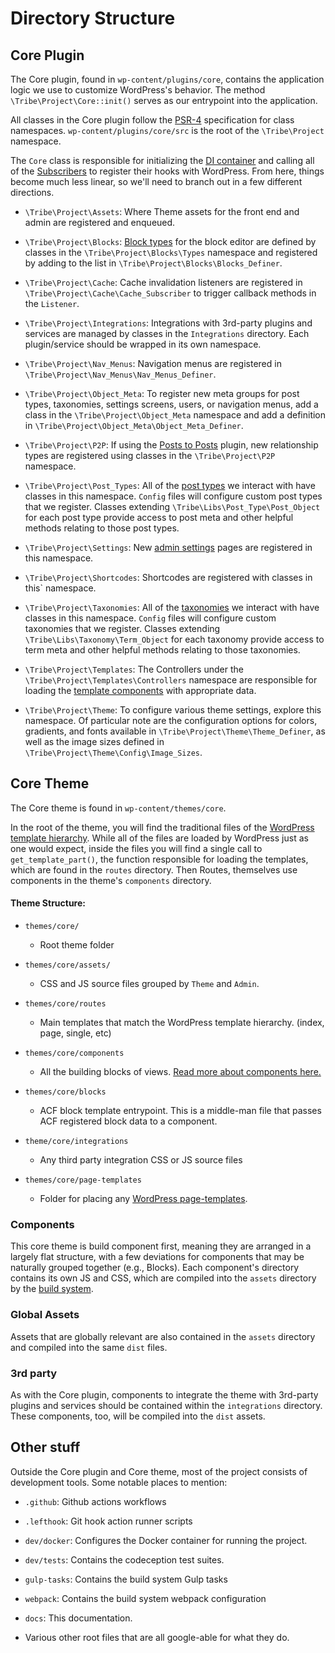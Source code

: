 # Directory Structure

## Core Plugin

The Core plugin, found in `wp-content/plugins/core`, contains the application logic we use to customize
WordPress's behavior. The method `\Tribe\Project\Core::init()` serves as our entrypoint into the application.

All classes in the Core plugin follow the [PSR-4](https://www.php-fig.org/psr/psr-4/) specification for class namespaces.
`wp-content/plugins/core/src` is the root of the `\Tribe\Project` namespace.

The `Core` class is responsible for initializing the [DI container](/docs/concepts/container.md) and calling
all of the [Subscribers](/docs/concepts/subscribers.md) to register their hooks with WordPress. From here, things become
much less linear, so we'll need to branch out in a few different directions.

* `\Tribe\Project\Assets`: Where Theme assets for the front end and admin are registered and enqueued.
  
* `\Tribe\Project\Blocks`: [Block types](/docs/basics/blocks.md) for the block editor are defined by classes in the
  `\Tribe\Project\Blocks\Types` namespace and registered by adding to the list in
  `\Tribe\Project\Blocks\Blocks_Definer`.
  
* `\Tribe\Project\Cache`: Cache invalidation listeners are registered in `\Tribe\Project\Cache\Cache_Subscriber` to
  trigger callback methods in the `Listener`.
  
* `\Tribe\Project\Integrations`: Integrations with 3rd-party plugins and services are managed by classes in
  the `Integrations` directory. Each plugin/service should be wrapped in its own namespace.

* `\Tribe\Project\Nav_Menus`: Navigation menus are registered in `\Tribe\Project\Nav_Menus\Nav_Menus_Definer`.

* `\Tribe\Project\Object_Meta`: To register new meta groups for post types, taxonomies, settings screens, users,
  or navigation menus, add a class in the `\Tribe\Project\Object_Meta` namespace and add a definition in
  `\Tribe\Project\Object_Meta\Object_Meta_Definer`.
  
* `\Tribe\Project\P2P`: If using the [Posts to Posts](https://github.com/scribu/wp-posts-to-posts/wiki) plugin,
  new relationship types are registered using classes in the `\Tribe\Project\P2P` namespace.

* `\Tribe\Project\Post_Types`: All of the [post types](/docs/basics/post-types.md) we interact with have classes in
  this namespace. `Config` files will configure custom post types that we register.
  Classes extending `\Tribe\Libs\Post_Type\Post_Object` for each post type provide access to post meta and other
  helpful methods relating to those post types.
  
* `\Tribe\Project\Settings`: New [admin settings](/docs/basics/settings.md) pages are registered in this namespace.
  
* `\Tribe\Project\Shortcodes`: Shortcodes are registered with classes in this` namespace.

* `\Tribe\Project\Taxonomies`: All of the [taxonomies](/docs/basics/taxonomies.md) we interact with have classes in
  this namespace. `Config` files will configure custom taxonomies that we register.
  Classes extending `\Tribe\Libs\Taxonomy\Term_Object` for each taxonomy provide access to term meta and other
  helpful methods relating to those taxonomies.
  
* `\Tribe\Project\Templates`: The Controllers under the `\Tribe\Project\Templates\Controllers` namespace are responsible
  for loading the [template components](/docs/basics/components.md) with appropriate data.

* `\Tribe\Project\Theme`: To configure various theme settings, explore this namespace. Of
  particular note are the configuration options for colors, gradients, and fonts available in
  `\Tribe\Project\Theme\Theme_Definer`, as well as the image sizes defined in `\Tribe\Project\Theme\Config\Image_Sizes`.

## Core Theme

The Core theme is found in `wp-content/themes/core`.
 
In the root of the theme, you will find the traditional files of the [WordPress template
hierarchy](https://developer.wordpress.org/themes/basics/template-hierarchy/). While all of the files are loaded by
WordPress just as one would expect, inside the files you will find a single call to `get_template_part()`, the function
responsible for loading the templates, which are found in the `routes` directory. Then Routes, themselves use components
in the theme's `components` directory.

#### Theme Structure:
* `themes/core/`
  * Root theme folder
* `themes/core/assets/`
  * CSS and JS source files grouped by `Theme` and `Admin`.

* `themes/core/routes`
  * Main templates that match the WordPress template hierarchy. (index, page, single, etc)

* `themes/core/components`
  * All the building blocks of views. [Read more about components here.](/docs/basics/components.md)

* `themes/core/blocks`
  * ACF block template entrypoint. This is a middle-man file that passes ACF registered block data to a component.

* `theme/core/integrations`
  * Any third party integration CSS or JS source files
  
* `themes/core/page-templates`
  * Folder for placing any [WordPress page-templates](https://developer.wordpress.org/themes/template-files-section/page-template-files/#creating-custom-page-templates-for-global-use). 
  

### Components
This core theme is build component first, meaning they are arranged in a largely flat structure, with a few deviations for components that may
be naturally grouped together (e.g., Blocks). Each component's directory contains its own JS and CSS, which
are compiled into the `assets` directory by the [build system](/docs/tooling/build-system.md). 

### Global Assets

Assets that are globally relevant are also contained in the `assets` directory and compiled into the same `dist` files.

### 3rd party

As with the Core plugin, components to integrate the theme with 3rd-party plugins and services should be contained
within the `integrations` directory. These components, too, will be compiled into the `dist` assets.

## Other stuff

Outside the Core plugin and Core theme, most of the project consists of development tools. Some notable places to
mention:

* `.github`: Github actions workflows

* `.lefthook`: Git hook action runner scripts

* `dev/docker`: Configures the Docker container for running the project.

* `dev/tests`: Contains the codeception test suites.

* `gulp-tasks`: Contains the build system Gulp tasks

* `webpack`: Contains the build system webpack configuration

* `docs`: This documentation.

* Various other root files that are all google-able for what they do.
